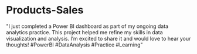 # Products-Sales
"I just completed a Power BI dashboard as part of my ongoing data analytics practice. This project helped me refine my skills in data visualization and analysis. I’m excited to share it and would love to hear your thoughts! #PowerBI #DataAnalysis #Practice #Learning"
